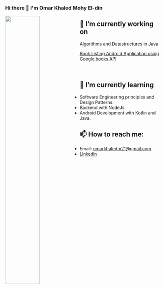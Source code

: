 ### Hi there 👋 I'm Omar Khaled Mohy El-din

<img src="https://github-readme-stats.vercel.app/api?username=omarkhaledm21&count_private=true&include_all_commits=true" width="47%" align="left"/>

## 🔭 I’m currently working on
[Algorithms and Datastructures in Java](https://github.com/OmarKhaledm21/Algorithm-and-Datastructures-in-Java)
  
[Book Listing Android Application using Google books API](https://github.com/OmarKhaledm21/Book-Listing-App-Android-Native-Java-)
<br>
<br>
<br>

## 🌱 I’m currently learning 
- Software Engineering principles and Design Patterns.
- Backend with NodeJs.
- Android Development with Kotlin and Java.

## 📫 How to reach me: 
- Email: omarkhaledm21@gmail.com 
- [Linkedin](https://www.linkedin.com/in/omarkhaledm21)

